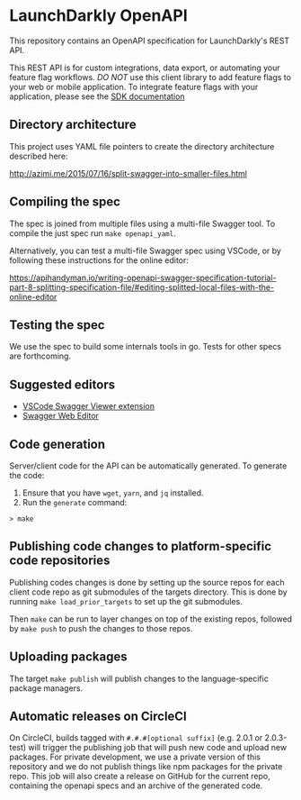 # LaunchDarkly OpenAPI

This repository contains an OpenAPI specification for LaunchDarkly's REST API.

This REST API is for custom integrations, data export, or automating your feature flag workflows. *DO NOT* use this client library to add feature flags to your web or mobile application. To integrate feature flags with your application, please see the [SDK documentation](https://docs.launchdarkly.com/v2.0/docs)

## Directory architecture

This project uses YAML file pointers to create the directory architecture described here: 

http://azimi.me/2015/07/16/split-swagger-into-smaller-files.html

## Compiling the spec

The spec is joined from multiple files using a multi-file Swagger tool.  To compile the just spec run `make openapi_yaml`.

Alternatively, you can test a multi-file Swagger spec using VSCode, or by following these instructions for the online editor: 

https://apihandyman.io/writing-openapi-swagger-specification-tutorial-part-8-splitting-specification-file/#editing-splitted-local-files-with-the-online-editor

## Testing the spec

We use the spec to build some internals tools in go.  Tests for other specs are forthcoming.

## Suggested editors

- [VSCode Swagger Viewer extension](https://marketplace.visualstudio.com/items?itemName=Arjun.swagger-viewer) 
- [Swagger Web Editor](http://editor.swagger.io/)

## Code generation

Server/client code for the API can be automatically generated. To generate the code:

  1. Ensure that you have `wget`, `yarn`, and `jq` installed. 
  1. Run the `generate` command:
```
> make
```

## Publishing code changes to platform-specific code repositories

Publishing codes changes is done by setting up the source repos for each client code repo as git submodules of the
targets directory.  This is done by running `make load_prior_targets` to set up the git submodules.

Then `make` can be run to layer changes on top of the existing repos, followed by `make push` to push the changes to
those repos.

## Uploading packages

The target `make publish` will publish changes to the language-specific package managers.

## Automatic releases on CircleCI

On CircleCI, builds tagged with `#.#.#[optional suffix]` (e.g. 2.0.1 or 2.0.3-test) will trigger the publishing job
that will push new code and upload new packages.  For private development, we use a private version of this repository
and we do not publish things like npm packages for the private repo.  This job will also create a release on GitHub
for the current repo, containing the openapi specs and an archive of the generated code.

